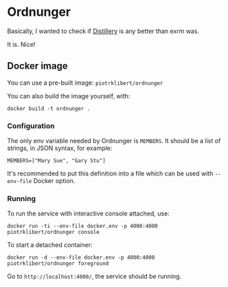 # Ordnunger

Basically, I wanted to check if [Distillery](https://github.com/bitwalker/distillery) is any better than exrm was.

It is. Nice!


## Docker image

You can use a pre-built image: `piotrklibert/ordnunger`

You can also build the image yourself, with:

    docker build -t ordnunger .


### Configuration

The only env variable needed by Ordnunger is `MEMBERS`. It should be a list of
strings, in JSON syntax, for example:

    MEMBERS=["Mary Sue", "Gary Stu"]

It's recommended to put this definition into a file which can be used with
`--env-file` Docker option.


### Running

To run the service with interactive console attached, use:

    docker run -ti --env-file docker.env -p 4000:4000 piotrklibert/ordnunger console

To start a detached container:

    docker run -d --env-file docker.env -p 4000:4000 piotrklibert/ordnunger foreground

Go to `http://localhost:4000/`, the service should be running.

